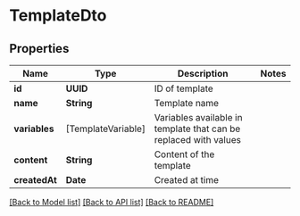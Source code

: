 # TemplateDto

## Properties
Name | Type | Description | Notes
------------ | ------------- | ------------- | -------------
**id** | **UUID** | ID of template | 
**name** | **String** | Template name | 
**variables** | [TemplateVariable] | Variables available in template that can be replaced with values | 
**content** | **String** | Content of the template | 
**createdAt** | **Date** | Created at time | 

[[Back to Model list]](../README#documentation-for-models) [[Back to API list]](../README#documentation-for-api-endpoints) [[Back to README]](../README)


